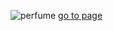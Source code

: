 ![perfume](https://user-images.githubusercontent.com/61047284/123065479-c3ed3e80-d441-11eb-9156-0e50ce09d7d3.png)
[go to page](https://shayting.github.io/Perfume-Web/index.html)
